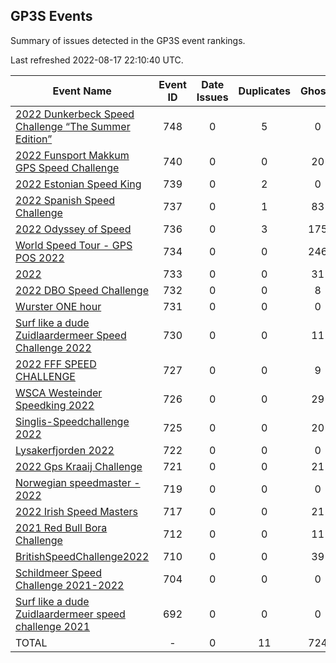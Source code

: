 ## GP3S Events

Summary of issues detected in the GP3S event rankings.

Last refreshed 2022-08-17 22:10:40 UTC.

| Event Name | Event ID | Date Issues | Duplicates | Ghosts | Missing | Incorrect | Actions |
| ---------- | :------: | :---------: | :--------: | :----: | :-----: | :-------: | :-----: |
| [2022 Dunkerbeck Speed Challenge “The Summer Edition”](748.md) | 748 | 0 | 5 | 0 | 3284 | 2121 | 659 |
| [2022 Funsport Makkum GPS Speed Challenge](740.md) | 740 | 0 | 0 | 20 | 21 | 16 | 11 |
| [2022 Estonian Speed King](739.md) | 739 | 0 | 2 | 0 | 0 | 2 | 3 |
| [2022 Spanish Speed Challenge](737.md) | 737 | 0 | 1 | 83 | 13 | 31 | 18 |
| [2022 Odyssey of Speed](736.md) | 736 | 0 | 3 | 175 | 0 | 12 | 24 |
| [World Speed Tour - GPS POS 2022 ](734.md) | 734 | 0 | 0 | 246 | 0 | 0 | 25 |
| [2022 ](733.md) | 733 | 0 | 0 | 31 | 2 | 8 | 6 |
| [2022 DBO Speed Challenge](732.md) | 732 | 0 | 0 | 8 | 170 | 95 | 32 |
| [Wurster ONE hour](731.md) | 731 | 0 | 0 | 0 | 8 | 4 | 2 |
| [Surf like a dude Zuidlaardermeer Speed Challenge 2022](730.md) | 730 | 0 | 0 | 11 | 19 | 30 | 10 |
| [2022 FFF SPEED CHALLENGE](727.md) | 727 | 0 | 0 | 9 | 0 | 1 | 2 |
| [WSCA Westeinder Speedking 2022](726.md) | 726 | 0 | 0 | 29 | 10 | 8 | 6 |
| [Singlis-Speedchallenge 2022](725.md) | 725 | 0 | 0 | 20 | 0 | 6 | 3 |
| [Lysakerfjorden 2022](722.md) | 722 | 0 | 0 | 0 | 0 | 0 | 0 |
| [2022 Gps Kraaij Challenge](721.md) | 721 | 0 | 0 | 21 | 0 | 7 | 3 |
| [Norwegian speedmaster - 2022](719.md) | 719 | 0 | 0 | 0 | 13 | 8 | 6 |
| [2022 Irish Speed Masters](717.md) | 717 | 0 | 0 | 21 | 10 | 13 | 6 |
| [2021 Red Bull Bora Challenge](712.md) | 712 | 0 | 0 | 11 | 0 | 3 | 3 |
| [BritishSpeedChallenge2022](710.md) | 710 | 0 | 0 | 39 | 100 | 61 | 36 |
| [Schildmeer Speed Challenge 2021-2022](704.md) | 704 | 0 | 0 | 0 | 0 | 50 | 12 |
| [Surf like a dude Zuidlaardermeer speed challenge 2021](692.md) | 692 | 0 | 0 | 0 | 41 | 67 | 17 |
| TOTAL | - | 0 | 11 | 724 | 3691 | 2543 | 884 |
